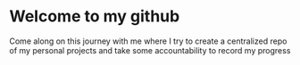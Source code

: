 # Welcome to my github

Come along on this journey with me where I try to create a centralized repo of my personal projects and take some accountability to record my progress



